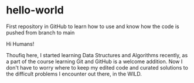 # hello-world
First repository in GitHub to learn how to use and know how the code is pushed from branch to main


Hi Humans!

Thoufiq here, I started learning Data Structures and Algorithms recently, as a part of the course learning Git and GitHub is a welcome addition. Now I don't have to worry where to keep my edited code and curated solutions to the difficult problems I encounter out there, in the WILD.
